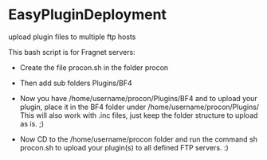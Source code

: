 EasyPluginDeployment
====================

upload plugin files to multiple ftp hosts

This bash script is for Fragnet servers:

- Create the file procon.sh in the folder procon

- Then add sub folders Plugins/BF4

- Now you have /home/username/procon/Plugins/BF4 and to upload your plugin, place it in the BF4 folder under /home/username/procon/Plugins/
This will also work with .inc files, just keep the folder structure to upload as is. ;)

- Now CD to the /home/username/procon folder and run the command sh procon.sh to upload your plugin(s) to all defined FTP servers. :)

